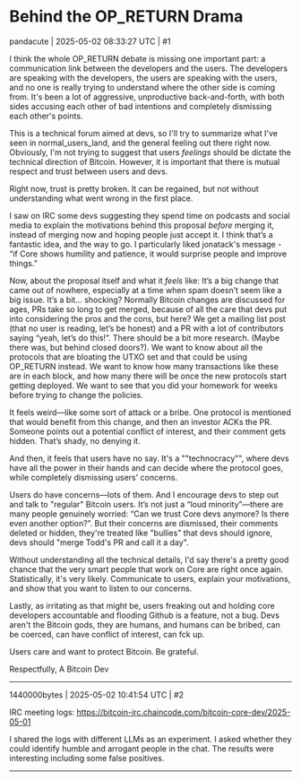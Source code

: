 # Behind the OP_RETURN Drama

pandacute | 2025-05-02 08:33:27 UTC | #1

I think the whole OP_RETURN debate is missing one important part: a communication link between the developers and the users. The developers are speaking with the developers, the users are speaking with the users, and no one is really trying to understand where the other side is coming from. It's been a lot of aggressive, unproductive back-and-forth, with both sides accusing each other of bad intentions and completely dismissing each other's points.

This is a technical forum aimed at devs, so I'll try to summarize what I've seen in normal_users_land, and the general feeling out there right now. Obviously, I'm not trying to suggest that users *feelings* should be dictate the technical direction of Bitcoin. However, it is important that there is mutual respect and trust between users and devs.

Right now, trust is pretty broken. It can be regained, but not without understanding what went wrong in the first place. 

I saw on IRC some devs suggesting they spend time on podcasts and social media to explain the motivations behind this proposal *before* merging it, instead of merging now and hoping people just accept it. I think that’s a fantastic idea, and the way to go. I particularly liked jonatack's message - “if Core shows humility and patience, it would surprise people and improve things.”

Now, about the proposal itself and what it *feels* like: It’s a big change that came out of nowhere, especially at a time when spam doesn’t seem like a big issue. It’s a bit… shocking? Normally Bitcoin changes are discussed for ages, PRs take so long to get merged, because of all the care that devs put into considering the pros and the cons, but here? We get a mailing list post (that no user is reading, let’s be honest) and a PR with a lot of contributors saying “yeah, let’s do this!”. There should be a bit more research. (Maybe there was, but behind closed doors?). We want to know about all the protocols that are bloating the UTXO set and that could be using OP_RETURN instead. We want to know how many transactions like these are in each block, and how many there will be once the new protocols start getting deployed. We want to see that you did your homework for weeks before trying to change the policies. 

It feels weird—like some sort of attack or a bribe. One protocol is mentioned that would benefit from this change, and then an investor ACKs the PR. Someone points out a potential conflict of interest, and their comment gets hidden. That’s shady, no denying it.

And then, it feels that users have no say. It's a ""technocracy"", where devs have all the power in their hands and can decide where the protocol goes, while completely dismissing users' concerns.

Users do have concerns—lots of them. And I encourage devs to step out and talk to "regular" Bitcoin users. It’s not just a “loud minority”—there are many people genuinely worried: “Can we trust Core devs anymore? Is there even another option?”. But their concerns are dismissed, their comments deleted or hidden, they're treated like "bullies" that devs should ignore, devs should "merge Todd's PR and call it a day".

Without understanding all the technical details, I'd say there's a pretty good chance that the very smart people that work on Core are right once again. Statistically, it's very likely. Communicate to users, explain your motivations, and show that you want to listen to our concerns.

Lastly, as irritating as that might be, users freaking out and holding core developers accountable and flooding Github is a feature, not a bug. Devs aren't the Bitcoin gods, they are humans, and humans can be bribed,  can be coerced, can have conflict of interest, can fck up.

Users care and want to protect Bitcoin. Be grateful. 

Respectfully,
A Bitcoin Dev

-------------------------

1440000bytes | 2025-05-02 10:41:54 UTC | #2

IRC meeting logs: https://bitcoin-irc.chaincode.com/bitcoin-core-dev/2025-05-01

I shared the logs with different LLMs as an experiment. I asked whether they could identify humble and arrogant people in the chat. The results were interesting including some false positives.

-------------------------

